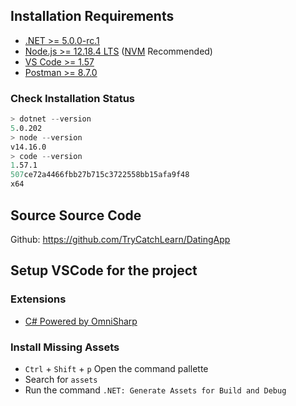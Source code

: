 ## Installation Requirements

- [.NET >= 5.0.0-rc.1](https://dotnet.microsoft.com/download/dotnet)
- [Node.js >= 12.18.4 LTS](https://nodejs.org/en/download/) ([NVM](https://nodejs.org/en/download/package-manager/#nvm) Recommended)
- [VS Code >= 1.57](https://code.visualstudio.com/Download)
- [Postman >= 8.7.0](https://www.postman.com/downloads/)

### Check Installation Status

```s
> dotnet --version
5.0.202
> node --version
v14.16.0
> code --version
1.57.1
507ce72a4466fbb27b715c3722558bb15afa9f48
x64
```

## Source Source Code

Github: https://github.com/TryCatchLearn/DatingApp


## Setup VSCode for the project

### Extensions

- [C# Powered by OmniSharp](https://marketplace.visualstudio.com/items?itemName=ms-dotnettools.csharp)
  
### Install Missing Assets

- `Ctrl` + `Shift` + `p` Open the command pallette
- Search for `assets`
- Run the command `.NET: Generate Assets for Build and Debug`
